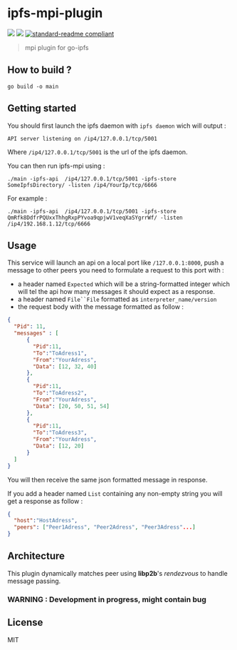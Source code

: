 # ipfs-mpi-plugin

[![](https://img.shields.io/badge/project-IPFS-blue.svg?style=flat-square)](https://ipfs.io/)
[![](https://img.shields.io/badge/freenode-%23ipfs-blue.svg?style=flat-square)](http://webchat.freenode.net/?channels=%23ipfs)
[![standard-readme compliant](https://img.shields.io/badge/standard--readme-OK-green.svg?style=flat-square)](https://github.com/RichardLitt/standard-readme)

> mpi plugin for go-ipfs

## How to build ?

```
go build -o main
```

## Getting started

You should first launch the ipfs daemon with `ipfs daemon` wich will output :

```
API server listening on /ip4/127.0.0.1/tcp/5001
```

Where `/ip4/127.0.0.1/tcp/5001` is the url of the ipfs daemon.

You can then run ipfs-mpi using :

```
./main -ipfs-api  /ip4/127.0.0.1/tcp/5001 -ipfs-store SomeIpfsDirectory/ -listen /ip4/YourIp/tcp/6666
```

For example :

```
./main -ipfs-api  /ip4/127.0.0.1/tcp/5001 -ipfs-store QmRfk8DdfrPQUxxThhgRxpPYvoa9qpjwV1veqXaSYgrrWf/ -listen /ip4/192.168.1.12/tcp/6666
```

## Usage

This service will launch an api on a local port like `/127.0.0.1:8000`, push a message to other peers you need to formulate a request to this port with :

- a header named `Expected` which will be a string-formatted integer which will tel the api how many messages it should expect as a response.
- a header named `File``File` formatted as `interpreter_name/version`
- the request body with the message formatted as follow :

```json
{
  "Pid": 11,
  "messages" : [
      {
        "Pid":11,
        "To":"ToAdress1",
        "From":"YourAdress",
        "Data": [12, 32, 40]
      },
      {
        "Pid":11,
        "To":"ToAdress2",
        "From":"YourAdress",
        "Data": [20, 50, 51, 54]
      },
      {
        "Pid":11,
        "To":"ToAdress3",
        "From":"YourAdress",
        "Data": [12, 20]
      }
  ]
}
```

You will then receive the same json formatted message in response.

If you add a header named `List` containing any non-empty string you will get a response as follow :

```json
{
  "host":"HostAdress",
  "peers": ["Peer1Adress", "Peer2Adress", "Peer3Adress"...]
}
```

## Architecture

This plugin dynamically matches peer using __libp2b__'s _rendezvous_ to handle message passing.

### WARNING : Development in progress, might contain bug

## License

MIT
